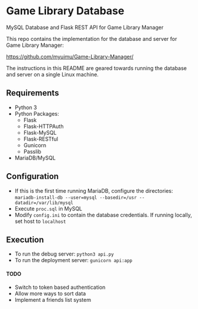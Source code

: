 # Game Library Database
MySQL Database and Flask REST API for Game Library Manager

This repo contains the implementation for the database and server for Game Library Manager:

https://github.com/myuimu/Game-Library-Manager/

The instructions in this README are geared towards running the database and server on a single Linux machine.

## Requirements
* Python 3
* Python Packages:
  * Flask
  * Flask-HTTPAuth
  * Flask-MySQL
  * Flask-RESTful
  * Gunicorn
  * Passlib
* MariaDB/MySQL

## Configuration
* If this is the first time running MariaDB, configure the directories:
`mariadb-install-db --user=mysql --basedir=/usr --datadir=/var/lib/mysql`
* Execute `proc.sql` in MySQL
* Modify `config.ini` to contain the database credentials. If running locally, set host to `localhost`

## Execution
* To run the debug server:
`python3 api.py`
* To run the deployment server:
`gunicorn api:app`

#### TODO
* Switch to token based authentication
* Allow more ways to sort data
* Implement a friends list system
